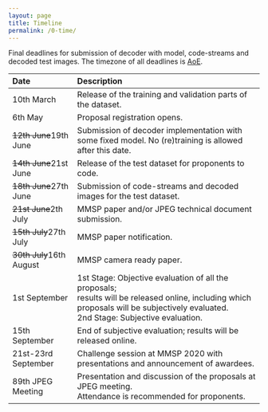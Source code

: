 ```yaml
---
layout: page
title: Timeline
permalink: /0-time/
---
```


Final deadlines for submission of decoder with model, code-streams and decoded test images. The timezone of all deadlines is [AoE](https://www.timeanddate.com/time/zones/aoe).

| Date           			| Description           |
| :------------------------ |:----------------------|
| 10th March       			| Release of the training and validation parts of the dataset. |
| 6th May       			| Proposal registration opens. |
| ~~12th June~~19th June  				| Submission of decoder implementation with some fixed model. No (re)training is allowed after this date. |
| ~~14th June~~21st June 				| Release of the test dataset for proponents to code. |
| ~~18th June~~27th June  				| Submission of code-streams and decoded images for the test dataset. |
| ~~21st June~~2th July 				| MMSP paper and/or JPEG technical document submission. |
| ~~15th July~~27th July  				| MMSP paper notification. |
| ~~30th July~~16th August 				| MMSP camera ready paper. |
| 1st September  			| 1st Stage: Objective evaluation of all the proposals; <br>results will be released online, including which proposals will be subjectively evaluated. <br> 2nd Stage: Subjective evaluation. |
| 15th September  			| End of subjective evaluation; results will be released online. |
| 21st-23rd September       | Challenge session at MMSP 2020 with presentations and announcement of awardees. |
| 89th JPEG Meeting  		| Presentation and discussion of the proposals at JPEG meeting. <br>Attendance is recommended for proponents. |
